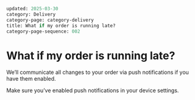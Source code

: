 ```meta
updated: 2025-03-30
category: Delivery
category-page: category-delivery
title: What if my order is running late?
category-page-sequence: 002
```

# What if my order is running late? 

We’ll communicate all changes to your order via push notifications if you have them enabled.  

Make sure you’ve enabled push notifications in your device settings.  